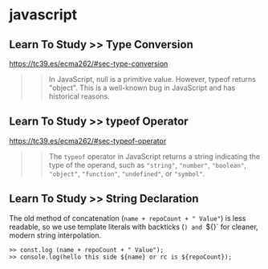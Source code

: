 # javascript

## Learn To Study >> Type Conversion
https://tc39.es/ecma262/#sec-type-conversion

>>  In JavaScript, null is a primitive value. However, typeof returns "object".
>>  This is a well-known bug in JavaScript and has historical reasons.

## Learn To Study >> typeof Operator
https://tc39.es/ecma262/#sec-typeof-operator

>>  The `typeof` operator in JavaScript returns a string indicating the type of the operand, such as `"string"`, `"number"`, `"boolean"`, `"object"`, `"function"`, `"undefined"`, or `"symbol"`.


## Learn To Study >> String Declaration 
The old method of concatenation (`name + repoCount + " Value"`) is less readable, so we use template literals with backticks (`) and `${}` for cleaner, modern string interpolation.

```
>> const.log (name + repoCount + " Value");
>> console.log(hello this side ${name} or rc is ${repoCount}); 
```
